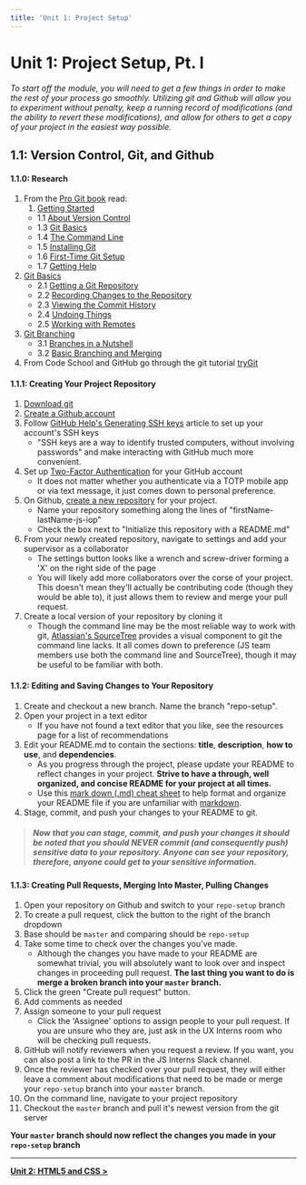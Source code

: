 ```yaml
---
title: 'Unit 1: Project Setup'
---
```


# Unit 1: Project Setup, Pt. I
*To start off the module, you will need to get a few things in order to make the rest of your process go smoothly. Utilizing git and Github will allow you to experiment without penalty, keep a running record of modifications (and the ability to revert these modifications), and allow for others to get a copy of your project in the easiest way possible.*

## 1.1: Version Control, Git, and Github

#### 1.1.0: Research
1. From the [Pro Git book](https://progit2.s3.amazonaws.com/en/2015-07-14-1d425/progit-en.584.pdf) read:
	1. [Getting Started](https://git-scm.com/book/en/v2/Getting-Started-About-Version-Control)
	  - 1.1 [About Version Control](https://git-scm.com/book/en/v2/Getting-Started-About-Version-Control)
	  - 1.3 [Git Basics](https://git-scm.com/book/en/v2/Getting-Started-Git-Basics)
	  - 1.4 [The Command Line](https://git-scm.com/book/en/v2/Getting-Started-The-Command-Line)
	  - 1.5 [Installing Git](https://git-scm.com/book/en/v2/Getting-Started-Installing-Git)
	  - 1.6 [First-Time Git Setup](https://git-scm.com/book/en/v2/Getting-Started-First-Time-Git-Setup)
	  - 1.7 [Getting Help](https://git-scm.com/book/en/v2/Getting-Started-Getting-Help)
  2. [Git Basics](https://git-scm.com/book/en/v2/Git-Basics-Getting-a-Git-Repository)
	  - 2.1 [Getting a Git Repository](https://git-scm.com/book/en/v2/Git-Basics-Getting-a-Git-Repository)
	  - 2.2 [Recording Changes to the Repository](https://git-scm.com/book/en/v2/Git-Basics-Recording-Changes-to-the-Repository)
	  - 2.3 [Viewing the Commit History](https://git-scm.com/book/en/v2/Git-Basics-Viewing-the-Commit-History)
	  - 2.4 [Undoing Things](https://git-scm.com/book/en/v2/Git-Basics-Undoing-Things)
	  - 2.5 [Working with Remotes](https://git-scm.com/book/en/v2/Git-Basics-Working-with-Remotes)
  3. [Git Branching](https://git-scm.com/book/en/v2/Git-Branching-Branches-in-a-Nutshell)
	  - 3.1 [Branches in a Nutshell](https://git-scm.com/book/en/v2/Git-Branching-Branches-in-a-Nutshell)
	  - 3.2 [Basic Branching and Merging](https://git-scm.com/book/en/v2/Git-Branching-Basic-Branching-and-Merging)
2. From Code School and GitHub go through the git tutorial [tryGit](https://try.github.io/levels/1/challenges/1)

#### 1.1.1: Creating Your Project Repository
1. [Download git](https://git-scm.com/downloads)
2. [Create a Github account](https://github.com/join)
3. Follow [GitHub Help's Generating SSH keys](https://help.github.com/articles/generating-an-ssh-key/) article to set up your account's SSH keys
	- "SSH keys are a way to identify trusted computers, without involving passwords" and make interacting with GitHub much more convenient.
4. Set up [Two-Factor Authentication](https://help.github.com/articles/about-two-factor-authentication/) for your GitHub account
	- It does not matter whether you authenticate via a TOTP mobile app or via text message, it just comes down to personal preference.
5. On Github, [create a new repository](https://github.com/new) for your project.
	- Name your repository something along the lines of "firstName-lastName-js-iop"
	- Check the box next to "Initialize this repository with a README.md"
6. From your newly created repository, navigate to settings and add your supervisor as a collaborator
	- The settings button looks like a wrench and screw-driver forming a 'X' on the right side of the page
	- You will likely add more collaborators over the corse of your project. This doesn't mean they'll actually be contributing code (though they would be able to), it just allows them to review and merge your pull request.
7. Create a local version of your repository by cloning it
	- Though the command line may be the most reliable way to work with git, [Atlassian's SourceTree](https://www.sourcetreeapp.com/) provides a visual component to git the command line lacks. It all comes down to preference (JS team members use both the command line and SourceTree), though it may be useful to be familiar with both.

#### 1.1.2: Editing and Saving Changes to Your Repository
1. Create and checkout a new branch. Name the branch "repo-setup".
2. Open your project in a text editor
	- If you have not found a text editor that you like, see the resources page for a list of recommendations
3. Edit your README.md to contain the sections: **title**, **description**, **how to use**, and **dependencies**.
	- As you progress through the project, please update your README to reflect changes in your project. **Strive to have a through, well organized, and concise README for your project at all times.**
	- Use this [mark down (.md) cheat sheet](https://github.com/adam-p/markdown-here/wiki/Markdown-Cheatsheet) to help format and organize your README file if you are unfamiliar with [markdown](http://daringfireball.net/projects/markdown/).
4. Stage, commit, and push your changes to your README to git.

> ##### Now that you can stage, commit, and push your changes it should be noted that you should NEVER commit (and consequently push) sensitive data to your repository. Anyone can see your repository, therefore, anyone could get to your sensitive information.

#### 1.1.3: Creating Pull Requests, Merging Into Master, Pulling Changes
1. Open your repository on Github and switch to your `repo-setup` branch
2. To create a pull request, click the button to the right of the branch dropdown
3. Base should be `master` and comparing should be `repo-setup`
4. Take some time to check over the changes you've made.
	- Although the changes you have made to your README are somewhat trivial, you will absolutely want to look over and inspect changes in proceeding pull request. **The last thing you want to do is merge a broken branch into your `master` branch.**
5. Click the green "Create pull request" button.
6. Add comments as needed
7. Assign someone to your pull request
	- Click the 'Assignee' options to assign people to your pull request. If you are unsure who they are, just ask in the UX Interns room who will be checking pull requests.
8. GitHub will notify reviewers when you request a review. If you want, you can also post a link to the PR in the JS Interns Slack channel.
9. Once the reviewer has checked over your pull request, they will either leave a comment about modifications that need to be made or merge your `repo-setup` branch into your `master` branch.
10. On the command line, navigate to your project repository
11. Checkout the `master` branch and pull it's newest version from the git server

**Your `master` branch should now reflect the changes you made in your `repo-setup` branch**

--------------------------------------------------------------------------------

**[Unit 2: HTML5 and CSS >](../2-html-css)**
